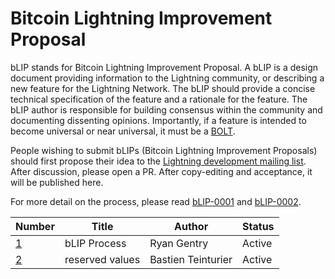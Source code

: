 # Bitcoin Lightning Improvement Proposal

bLIP stands for Bitcoin Lightning Improvement Proposal. A bLIP is a design document 
providing information to the Lightning community, or describing a new feature for 
the Lightning Network. The bLIP should provide a concise technical specification of 
the feature and a rationale for the feature. The bLIP author is responsible for 
building consensus within the community and documenting dissenting opinions.
Importantly, if a feature is intended to become universal or near universal, it must
be a [BOLT](https://github.com/lightning/bolts).

People wishing to submit bLIPs (Bitcoin Lightning Improvement Proposals) should 
first propose their idea to the [Lightning development mailing 
list](https://lists.linuxfoundation.org/mailman/listinfo/lightning-dev). After 
discussion, please open a PR. After copy-editing and acceptance, it will be 
published here.

For more detail on the process, please read [bLIP-0001](./blip-0001.md) and
[bLIP-0002](./blip-0002.md).

| Number | Title                     | Author                      | Status |
|--------|---------------------------|-----------------------------|--------|
| [1](./blip-0001.md)      | bLIP Process              | Ryan Gentry                 | Active |
| [2](./blip-0002.md)      | reserved values           | Bastien Teinturier          | Active |

